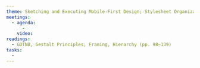 ```yaml
---
theme: Sketching and Executing Mobile-First Design; Stylesheet Organization
meetings:
  - agenda:
      -
    video:
readings:
  - GDTNB, Gestalt Principles, Framing, Hierarchy (pp. 98–139)
tasks:
  -
---
```


